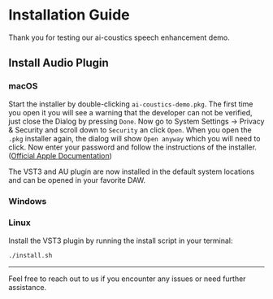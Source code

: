 # Installation Guide

Thank you for testing our ai-coustics speech enhancement demo.

## Install Audio Plugin

### macOS

Start the installer by double-clicking `ai-coustics-demo.pkg`.
The first time you open it you will see a warning that the developer can not be verified, just close the Dialog by pressing `Done`.
Now go to System Settings -> Privacy & Security and scroll down to `Security` an click `Open`.
When you open the `.pkg` installer again, the dialog will show `Open anyway` which you will need to click.
Now enter your password and follow the instructions of the installer.
([Official Apple Documentation](https://support.apple.com/guide/mac-help/open-a-mac-app-from-an-unknown-developer-mh40616/mac))

The VST3 and AU plugin are now installed in the default system locations and can be opened in your favorite DAW.

### Windows

### Linux

Install the VST3 plugin by running the install script in your terminal:

```sh
./install.sh
```

---

Feel free to reach out to us if you encounter any issues or need further assistance.
